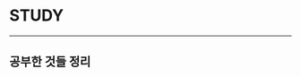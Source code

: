 # STUDY
----------------------------------------------------------------------------------
## 공부한 것들 정리

